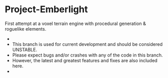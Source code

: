 Project-Emberlight
==================

First attempt at a voxel terrain engine with procedural generation &amp; roguelike elements.

*
*  This branch is used for current development and should be considered UNSTABLE.
*  Please expect bugs and/or crashes with any of the code in this branch.
*  However, the latest and greatest features and fixes are also included here.
*  

